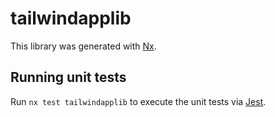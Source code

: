 # tailwindapplib

This library was generated with [Nx](https://nx.dev).

## Running unit tests

Run `nx test tailwindapplib` to execute the unit tests via [Jest](https://jestjs.io).
